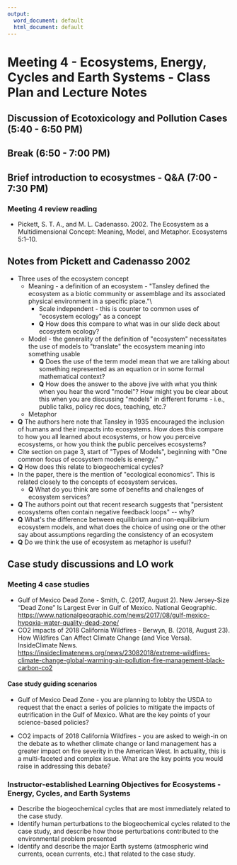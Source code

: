 ```yaml
---
output:
  word_document: default
  html_document: default
---
```


# Meeting 4 - Ecosystems, Energy, Cycles and Earth Systems - Class Plan and Lecture Notes

## Discussion of Ecotoxicology and Pollution Cases (5:40 - 6:50 PM)

## Break (6:50 - 7:00 PM)

## Brief introduction to ecosystmes - Q&A (7:00 - 7:30 PM)

### Meeting 4 review reading

* Pickett, S. T. A., and M. L. Cadenasso. 2002. The Ecosystem as a Multidimensional Concept: Meaning, Model, and Metaphor. Ecosystems 5:1–10.

## Notes from Pickett and Cadenasso 2002

* Three uses of the ecosystem concept
	* Meaning - a definition of an ecosystem - "Tansley defined the ecosystem as a biotic community or assemblage and its associated physical environment in a specific place."\
		* Scale independent - this is counter to common uses of "ecosystem ecology" as a concept
		* **Q** How does this compare to what was in our slide deck about ecosystem ecology?
	* Model - the generality of the definition of "ecosystem" necessitates the use of models to "translate" the ecosystem meaning into something usable
		* **Q** Does the use of the term model mean that we are talking about something represented as an equation or in some formal mathematical context?
		* **Q** How does the answer to the above jive with what you think when you hear the word "model"? How might you be clear about this when you are discussing "models" in different forums - i.e., public talks, policy rec docs, teaching, etc.?
	* Metaphor
* **Q** The authors here note that Tansley in 1935 encouraged the inclusion of humans and their impacts into ecosystems. How does this compare to how you all learned about ecosystems, or how you perceive ecosystems, or how you think the public perceives ecosystems?
* Cite section on page 3, start of "Types of Models", beginning with "One common focus of ecosystem models is energy."
* **Q** How does this relate to biogeochemical cycles?
* In the paper, there is the mention of "ecological economics". This is related closely to the concepts of ecosystem services. 
	* **Q** What do you think are some of benefits and challenges of ecosystem services?
* **Q** The authors point out that recent research suggests that "persistent ecosystems often contain negative feedback loops" -- why? 
* **Q** What's the difference between equilibrium and non-equilibrium ecosystem models, and what does the choice of using one or the other say about assumptions regarding the consistency of an ecosystem
* **Q** Do we think the use of ecosystem as metaphor is useful? 


## Case study discussions and LO work

### Meeting 4 case studies

* Gulf of Mexico Dead Zone - Smith, C. (2017, August 2). New Jersey-Size “Dead Zone” Is Largest Ever in Gulf of Mexico. National Geographic. https://www.nationalgeographic.com/news/2017/08/gulf-mexico-hypoxia-water-quality-dead-zone/
* CO2 impacts of 2018 California Wildfires - Berwyn, B. (2018, August 23). How Wildfires Can Affect Climate Change (and Vice Versa). InsideClimate News. https://insideclimatenews.org/news/23082018/extreme-wildfires-climate-change-global-warming-air-pollution-fire-management-black-carbon-co2

#### Case study guiding scenarios

* Gulf of Mexico Dead Zone - you are planning to lobby the USDA to request that the enact a series of policies to mitigate the impacts of eutrification in the Gulf of Mexico. What are the key points of your science-based policies?

* CO2 impacts of 2018 California Wildfires - you are asked to weigh-in on the debate as to whether climate change or land management has a greater impact on fire severity in the American West. In actuality, this is a multi-faceted and complex issue. What are the key points you would raise in addressing this debate?


### Instructor-established Learning Objectives for Ecosystems - Energy, Cycles, and Earth Systems

* Describe the biogeochemical cycles that are most immediately related to the case study.
* Identify human perturbations to the biogeochemical cycles related to the case study, and describe how those perturbations contributed to the environmental problem presented
* Identify and describe the major Earth systems (atmospheric wind currents, ocean currents, etc.) that related to the case study.


